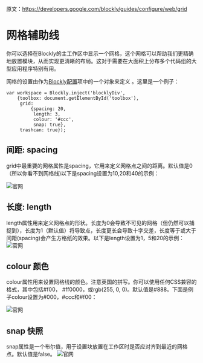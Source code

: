 原文：https://developers.google.com/blockly/guides/configure/web/grid

# 网格辅助线
你可以选择在Blockly的主工作区中显示一个网格，这个网格可以帮助我们更精确地放置模块，从而实现更清晰的布局。这对于需要在大面积上分布多个代码组的大型应用程序特别有用。

网格的设置由作为[Blockly配置](2.get-started-web.md)项中的一个对象来定义 。这里是一个例子：
```
var workspace = Blockly.inject('blocklyDiv',
    {toolbox: document.getElementById('toolbox'),
     grid:
         {spacing: 20,
          length: 3,
          colour: '#ccc',
          snap: true},
     trashcan: true});
```

## 间距: spacing

grid中最重要的网格属性是spacing，它用来定义网格点之间的距离。默认值是0（所以你看不到网格线)以下是spacing设置为10,20和40的示例：

![官网](https://developers.google.com/blockly/images/grid-spacing.png)

## 长度: length

length属性用来定义网格点的形状。长度为0会导致不可见的网格（但仍然可以捕捉到），长度为1（默认值）将导致点，长度更长会导致十字交差，长度等于或大于间距(spacing)会产生方格纸的效果。以下是length设置为1，5和20的示例：
![官网](https://developers.google.com/blockly/images/grid-length.png)


## colour 颜色
colour属性用来设置网格线的颜色。注意英国的拼写。你可以使用任何CSS兼容的格式，其中包括#f00， #ff0000，或rgb(255, 0, 0)。默认值是#888。下面是例子colour设置为#000，#ccc和#f00：

![官网](https://developers.google.com/blockly/images/grid-colour.png)

## snap 快照
snap属性是一个布尔值，用于设置块放置在工作区时是否应对齐到最近的网格点。默认值是false。
![官网](https://developers.google.com/blockly/images/grid-snap.png)

